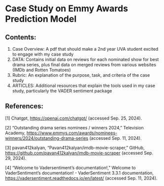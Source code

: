 # Case Study on Emmy Awards Prediction Model
## Contents:
1. Case Overview: A pdf that should make a 2nd year UVA student excited to engage with my case study
2. DATA: Contains initial data on reviews for each nominated show for best drama series, plus final data on merged reviews from various websites (IMDb and Rotten Tomatoes)
3. Rubric: An explanation of the purpose, task, and criteria of the case study
5. ARTICLES: Additional resources that explain the tools used in my case study, particularly the VADER sentiment package

## References:
[1] Chatgpt, https://openai.com/chatgpt/ (accessed Sep. 25, 2024).

[2] “Outstanding drama series nominees / winners 2024,” Television Academy, https://www.emmys.com/awards/nominees-winners/2024/outstanding-drama-series (accessed Sep. 11, 2024).

[3] pavan412kalyan, “Pavan412kalyan/imdb-movie-scraper,” GitHub, https://github.com/pavan412kalyan/imdb-movie-scraper (accessed Sep. 29, 2024).

[4] “Welcome to Vadersentiment’s documentation!,” Welcome to VaderSentiment’s
documentation! - VaderSentiment 3.3.1 documentation,
https://vadersentiment.readthedocs.io/en/latest/ (accessed Sep. 11, 2024).
